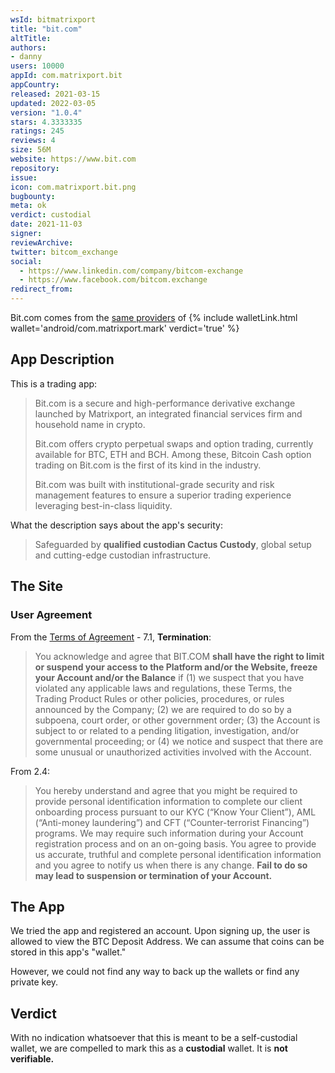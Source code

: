```yaml
---
wsId: bitmatrixport
title: "bit.com"
altTitle: 
authors:
- danny
users: 10000
appId: com.matrixport.bit
appCountry: 
released: 2021-03-15
updated: 2022-03-05
version: "1.0.4"
stars: 4.3333335
ratings: 245
reviews: 4
size: 56M
website: https://www.bit.com
repository: 
issue: 
icon: com.matrixport.bit.png
bugbounty: 
meta: ok
verdict: custodial
date: 2021-11-03
signer: 
reviewArchive:
twitter: bitcom_exchange
social:
  - https://www.linkedin.com/company/bitcom-exchange
  - https://www.facebook.com/bitcom.exchange
redirect_from:
---
```


Bit.com comes from the [same providers](https://play.google.com/store/apps/developer?id=Matrixport) of {% include walletLink.html wallet='android/com.matrixport.mark' verdict='true' %}

## App Description

This is a trading app:

> Bit.com is a secure and high-performance derivative exchange launched by Matrixport, an integrated financial services firm and household name in crypto.
>
> Bit.com offers crypto perpetual swaps and option trading, currently available for BTC, ETH and BCH. Among these, Bitcoin Cash option trading on Bit.com is the first of its kind in the industry.
>
> Bit.com was built with institutional-grade security and risk management features to ensure a superior trading experience leveraging best-in-class liquidity.

What the description says about the app's security:

> Safeguarded by **qualified custodian Cactus Custody**, global setup and cutting-edge custodian infrastructure.


## The Site

### User Agreement

From the [Terms of Agreement](https://www.bit.com/enUserAgreement) - 7.1, **Termination**:

> You acknowledge and agree that BIT.COM **shall have the right to limit or suspend your access to the Platform and/or the Website, freeze your Account and/or the Balance** if (1) we suspect that you have violated any applicable laws and regulations, these Terms, the Trading Product Rules or other policies, procedures, or rules announced by the Company; (2) we are required to do so by a subpoena, court order, or other government order; (3) the Account is subject to or related to a pending litigation, investigation, and/or governmental proceeding; or (4) we notice and suspect that there are some unusual or unauthorized activities involved with the Account.

From 2.4: 

> You hereby understand and agree that you might be required to provide personal identification information to complete our client onboarding process pursuant to our KYC (“Know Your Client”), AML (“Anti-money laundering”) and CFT (“Counter-terrorist Financing”) programs. We may require such information during your Account registration process and on an on-going basis. You agree to provide us accurate, truthful and complete personal identification information and you agree to notify us when there is any change. **Fail to do so may lead to suspension or termination of your Account.**


## The App

We tried the app and registered an account. Upon signing up, the user is allowed to view the BTC Deposit Address. We can assume that coins can be stored in this app's "wallet."

However, we could not find any way to back up the wallets or find any private key.

## Verdict

With no indication whatsoever that this is meant to be a self-custodial wallet, we are compelled to mark this as a **custodial** wallet. It is **not verifiable.**
